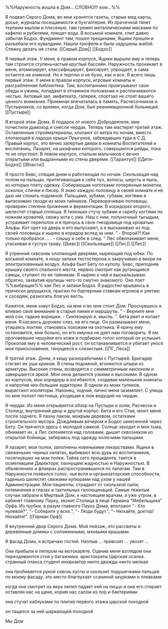 
%%Наружность вошла в Дом... СЛОВНО!!! кхм...%% 

Я подвал Серого Дома, во мне хранятся газеты, старые мед карты, досье, журналы посещаемости и бухгалтерия. Из прачечной тянет терпким мылом и плесенью, там гремят металлическими мисками по кафелю и рубелями, плещет вода. В восьмой комнате, спит давно забытая Бодхо. Фундамент там, пошел трещинами, Ящики пришли и разъебали его кувалдами. Нашли трюфеля и были задушены жабой. Стяжку делать не стали.
[[Серый Дом]] [[Бодхо]]

Я первый этаж. У меня, в правом корпусе, Ящики вырыли яму и теперь там строится ступеньчастый круглый бассейн. Наружность проникает в меня, атомизирует, классифицирует, фиксирует, упрощает, а сама остается не изменой. Но я терплю и не бузю, как и все. Я всего лишь первый этаж. У меня в правом корпусе, игровые комнаты и разграбленная библиотека. Там, воспитанники проигрывают свои обеды и ужины, попадают в отчаянное положение и расплачиваются честью. Актовый зал, амфитеатр, галерея, спортзал не стоят вашего ценного внимания. Приемная впечаталась в память, Расчесочников и Пустырников, со времен, когда Дом, был реанимационной больницей.
[[Пустыри]] 

Я второй этаж Дома. В подарок от нового Добродеятеля, мне почистили дымоход и снесли чердак. Теперь там мастерят третий этаж. Оставленные стройматериалы, хлопают от ветра по ночам, вместо хлопающей в ладоши крыши Прыгунов, забредавших туда в С.Д. Правый корпус, это вечно запертые двери в комнаты Воспитателей и воспитаниц. Лазарет, на шкафчики которого, совершаются рейды, пока те не опустеют. В левом корпусе, спальни мальчиков с вечно открытыми или выдранными из стены дверями. 
[[Тарантул]] [[Дети-Бодхо]] [[Власти]] 

Я просто Бевс, спящая днем и работающая по ночам. Скользящая над полом на пальцах, притягивающая к себе пух, волосы, шерсть и пыль, из которых плету одежку. Собирающая ноготками потерянные монетки, осколки, спички и бисер. Я знаю каждую половицу в своей комнате и не даю им стонать подомной. Пальцами, зубами, губами, когтями я вытаскиваю гвозди из моих тайников. Переворачиваю половицы, проверяю степени брожения и ферментации. В коридорах второго, шелестит старый сплюша. Я тихонько стучу зубами и скребу когтями по ножкам кроватей, свожу кота с ума. Наш с ним, полуночный тыгыдым, устраивает переполох и я прячусь в свое гнездовище под кроватью Альфы. Кот орет на дверь и его выпускают, а я выскакиваю из под своей половицы и ныряю в коридор вслед за ним. " - Второй?! Как только пробрался ... . - слышу я себе в след. " Лес обволакивает меня, утаскивая в густую траву.
[[Бевс]] [[Скользящие]]  [[Лес]] [[Лес]] 

Я утренний сквозняк хлопающий дверями, ныряющий под юбки. По восьмой комнате, я ношу запахи тестостерона и закручиваю в вихри на электризованный воздух. Альфа бьет Бету по куполу. Бевс, приподняв крышку своего спального места, нервно смотрит как ругающиеся самцы, ступают по ее тайникам. Я ныряю к ней и выскальзываю обратно, захватив крупицы чего-то смутно знакомого. Оно поет %%вибрация%% как Лес и запахи Бодхо. Я радостно врываюсь в прически дерущихся, прыгаю по бартерным ставкам игроков и улетаю к соседям, разносить благую весть.

Кажется, меня зовут Бодхо, на мне и во мне стоит Дом. Проснувшись я вливаю свое внимание в старые линии и маршруты. " - Верните мне мой сон, гадкие воришки. - Синтезирую я, мысль. ". Бета рвет и копает меня. Я касаюсь дорожек слез, на его лице. Он размазывает меня, утираясь локтем, становясь похожим на охотника. Я кричу ему остановится, мне больно, но его имунка не дает нам поговорить. Я ем ороговевшие чешуйки его кожи и подбираю голос который он услышит. Прокопав яму в человеческий рост, он останавливается и убегает унося мое прикосновение, тянущееся к слизистым.
[[ПГ_Леса]]

Я третий этаж. Днем, я кишу разнорабочими с Пустырей. Бригадир стегает их уши криком. В стены подомной, вгоняются штыри из арматуры. Высокие стены, возводятся с симметричным наклоном и завершаются аркой. Мои окна делаются узкими и высокими. В одном из корпусов, мои коридоры в изгибаются, создавая маленькие комнаты и напротив них большие аудитории. В одном из моих тупиков, вырастают изоляторы. Наконец, зодчий, лично меня заземляет. С улицы по мне ползет лестница, уходящая в люк ведущий на чердак.

Я чердак. Из меня открывается обзор на Пустыри и холм, Расчески и Столицу, внутренний двор и другой корпус. Бета и его Стая, моют меня после зодчего. Я пахну лаком, мокрым деревом, остатками строительного мусора. Дождливым вечером и Бодхо занесенной через Бету. Он прячется здесь с молодой самкой. Солнце заходит и моя тьма, обнимает их, а Лес склоняется над головами, дышит сквозняком из открытой бойницы, забираясь под одежду колючими пальцами.

Я лазарет, мои полки, заполнены новенькими лекарствами. Ящики в свеженьких черных халатах, выбивают всю дурь из воспитаников, посягнувших на мои полки. Тайна сего прецидента, таится в осмелевшем Директоре, пахнущем жадностью и Наружностью. В объявлениях и флаерах распространившихся по палатам. Там в Наружности появился голос, чья воля и организаторские способности, гаденько шелестят свежими купюрами над ухом у нашей Администрации. Мои пациенты, страдают от скользкой сыпи, потемнения в глазах и тактильных галлюцинаций. Самые тяжелые случаи забрали в Мертвый Дом, к настоящим врачам, а уже утром, в кабинет главному Пауку, звонит Столица в лице Германа "Мебельщика" Орфа. Из трубки, в разум главного Паука Дома, вползают "- Кто нулевой?", "- Соберите у всех.", "- Люди будут.", "- Нюхайте, доктор! Нюхайте!".
[[Герман Орф]] 

Я внутренний двор Серого Дома. Мой пейзаж, это рассветы и деревянные домики с соломенными, мховыми крышами.

Я фасад Дома, я встречаю гостей.  Наплыв ... привозят ... увозят ... 



Они прибыли в пятером на мотокарете. Оценив меня взглядом они переодеваются стоя у багажника. 
аристократы
Царская осанка. 	
странный плакса студент инквизитор
никто 
дважды никто 
мелкая

она пробивается рукой сквозь кусты и скользит подушечками пальцев по моему фасаду. это место благоухает ссаниной окурками и плевками

когда она смотрит на верх пепел падает еей на лиццо и она его стирает оставляя нас на щеке, кормя нас салом из пор и бактериями

она стучат каблуками по плитке первого этажа царской походкой

он тащится за ней шаркающей походкой


Мы Дом


